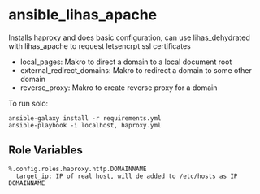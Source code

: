 # ansible_lihas_apache
Installs haproxy and does basic configuration, can use lihas_dehydrated with lihas_apache to request letsencrpt ssl certificates

* local_pages: Makro to direct a domain to a local document root
* external_redirect_domains: Makro to redirect a domain to some other domain
* reverse_proxy: Makro to create reverse proxy for a domain

To run solo:
```
ansible-galaxy install -r requirements.yml
ansible-playbook -i localhost, haproxy.yml
```
## Role Variables
```
%.config.roles.haproxy.http.DOMAINNAME
  target_ip: IP of real host, will de added to /etc/hosts as IP DOMAINNAME
```
